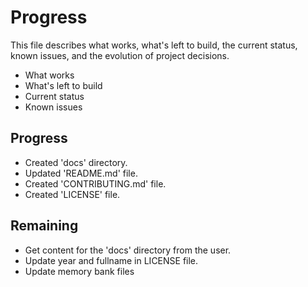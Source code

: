 # Progress
This file describes what works, what's left to build, the current status, known issues, and the evolution of project decisions.

- What works
- What's left to build
- Current status
- Known issues

## Progress

- Created 'docs' directory.
- Updated 'README.md' file.
- Created 'CONTRIBUTING.md' file.
- Created 'LICENSE' file.

## Remaining

- Get content for the 'docs' directory from the user.
- Update year and fullname in LICENSE file.
- Update memory bank files
